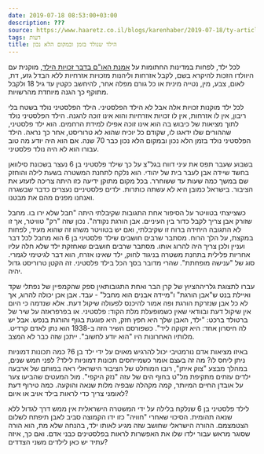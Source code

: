 ```yaml
---
date: 2019-07-18 08:53:00+03:00
description: ???
source: https://www.haaretz.co.il/blogs/karenhaber/2019-07-18/ty-article/0000017f-f8c3-d044-adff-fbfb8dd80000
tags: דעות
title: הילד שנולד בזמן ובמקום הלא נכון
---
```


לכל ילד, לפחות במדינות החתומות על [אמנת האו"ם בדבר זכויות הילד](http://cms.education.gov.il/EducationCMS/Units/Zchuyot/ChukimVeamanot/amanot/AmnaOom.htm), מוקנית עם היוולדו הזכות להיקרא בשם, לקבל אזרחות וליהנות מזכויות אזרחיות ללא הבדל גזע, דת, לאום, צבע, מין, נטייה מינית או כל גורם מפלה אחר, להיחשב כקטין עד גיל 18 ולקבל מתוקף כך הגנה מיוחדת מהרשויות.

לכל ילד מוקנות זכויות אלה אבל לא הילד הפלסטיני. הילד הפלסטיני נולד בשטח בלי ריבון, אין לו אזרחות, אין לו זכויות אזרחיות והוא אינו זוכה להגנה. הילד הפלסטיני נולד לתוך מציאות של כיבוש בה הוא אינו זוכה אפילו למידת הרחמים. הוא ילד פלסטיני, שההורים שלו ידאגו לו, שקודם כל יוכיח שהוא לא טרוריסט, אחר כך נראה. הילד הפלסטיני נולד בזמן הלא נכון ובמקום הלא נכון כבר 70 שנה. אם הוא היה יודע מה טוב עבורו הוא לא היה נולד פלסטיני.

בשבוע שעבר תפס את עיני דווח בגל"צ על כך שילד פלסטיני בן 6 נעצר בשכונת סילוואן בחשד שיידה אבן לעבר בית של יהודי. הוא נלקח לתחנת המשטרה בשעת לילה והוחזק שם במשך כמה שעות עד ששוחרר. בכל מקום מתוקן ידיעה כזו היתה צריכה לזעזע את הציבור. בישראל כמובן היא לא עשתה כותרות. ילדים פלסטיניים נעצרים כדבר שבשגרה ואנחנו מפנים מהם את מבטנו.

כשצייצתי בטוויטר על הסיפור אחת התגובות שקיבלתי היתה "חבל שלא ירו בו. מחבל שזורק אבן צריך לקבל כדור בין העיניים. אבן הורגת נקודה". נכון שזה "רק" טוויטר, אך זו לא התגובה היחידה ברוח זו שקיבלתי, ואם יש בטוויטר משהו זה שהוא מעיד, לפחות במקצת, על הלך הרוח. מסתבר שרבים חושבים שילד פלסטיני בן 6 הוא מחבל לכל דבר ועניין ולכן צריך היה להרוג אותו. מסתבר שרבים חושבים שאחזקת ילד שלא חלה עליו אחריות פלילית בתחנת משטרה בניגוד לחוק, ילד שאינו אזרח, הוא דבר לגיטימי לגמרי. סוג של "ענישה מופחתת". שהרי מדובר בסך הכל בילד פלסטיני. זה הקטן טרוריסט גדול יהיה.

 עברו לתצוגת גלריההציוץ של קרן הבר ואחת התגובותאין ספק שהקמפיין של נפתלי שקד ואיילת בנט ש"אבן הורגת" ו"מיידה אבנים הוא מחבל" - עבד. אבן אכן יכולה להרוג, אך לא כל אבן שנזרקת הורגת ופה אמור להיכנס לפעולה שיקול דעת. אלא שנדמה כי היום אין שיקול דעת ובוודאי שאין כשמופעלת מלת הקוד: פלסטיני. או בפרפראזה על שיר של ברטולד ברכט: "ילד, האבן שלך היא חפץ חזק, היא פוגעת בגוף והורגת בנפש. אבל יש לה חיסרון אחד: היא זקוקה ליד". כשפורסם השיר הזה ב-1938 הוא נתן לאדם קרדיט. מלותיו האחרונות היו "הוא יודע לחשוב". ייתכן שזה כבר לא המצב.

באיזו מציאות אדם נורמטיבי יכול להרגיש מאוים על ידי ילד בן 6? כמה תכונות דמוניות ניתן ליחס לו? מה זה בעצם אומר כשמייחסים תכונות דמוניות לילד? לפני חמש שנים, במהלך מבצע "צוק איתן", רובו המוחלט של הציבור הישראלי ראה במותם של ארבעה ילדים עזתים מתקיפת מל"ט בחוף הים של עזה "נזק היקפי". מול המעטים שהביעו צער על אובדן החיים המיותר, קמה מקהלה שבפיה מלות שנאה והוקעה. כמה טירוף דעת לאומני צריך כדי לראות בילד אויב או איום?

לילד פלסטיני בן 6 שנלקח בלילה על ידי המשטרה הישראלית אין ממש דרך לגדול ללא שנאה תהומית. הסיכוי שאחרי "חוויה" כזו ידו הקמוצה סביב לאבן תיפתח לשלום הצטמצמם. ההורה הישראלי שחושב שזה מגיע לאותו ילד, בהנחה שלא מת, הוא הורה שסוגר מראש עבור ילדו שלו את האפשרות לראות בפלסטינים כבני אדם. ואם כך, איזה עתיד יש כאן לילדים משני הצדדים?